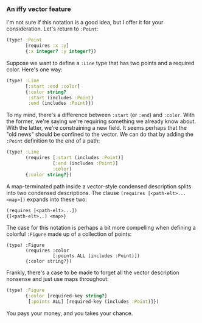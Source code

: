 ### An iffy vector feature

I'm not sure if this notation is a good idea, but I offer it for your consideration. Let's return to `:Point`:

```clojure
(type! :Point
       [requires :x :y]
       {:x integer? :y integer?})
```

Suppose we want to define a `:Line` type that has two points and a required color. Here's one way:

```clojure
(type! :Line
       [:start :end :color]
       {:color string?
        :start (includes :Point)
        :end (includes :Point)})
```

To my mind, there's a difference between `:start` (or `:end`) and `:color`. With the former, we're saying we're requiring something we already know about. With the latter, we're constraining a new field. It seems perhaps that the "old news" should be confined to the vector. We can do that by adding the `:Point` definition to the end of a path:

```clojure
(type! :Line
       (requires [:start (includes :Point)]
                 [:end (includes :Point)]
                 :color)
       {:color string?})
```

A map-terminated path inside a vector-style condensed description splits into two condensed descriptions. The clause `(requires [<path-elt>... <map>])` expands into these two:

```clojure
(requires [<path-elt>...])
{[<path-elt>..] <map>}
```

The case for this notation is perhaps a bit more compelling when defining a colorful `:Figure` made up of a collection of points:

```
(type! :Figure 
       (requires :color
                 [:points ALL (includes :Point)])
       {:color string?})
```

Frankly, there's a case to be made to forget all the vector description nonsense and just use maps throughout:

```clojure
(type! :Figure
       {:color [required-key string?]
        [:points ALL] [required-key (includes :Point)]})
```

You pays your money, and you takes your chance.
